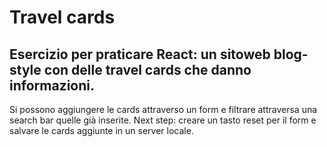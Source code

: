 # Travel cards
Esercizio per praticare React: un sitoweb blog-style con delle travel cards che danno informazioni.
-
Si possono aggiungere le cards attraverso un form e filtrare attraversa una search bar quelle già inserite.
Next step: creare un tasto reset per il form e salvare le cards aggiunte in un server locale.
